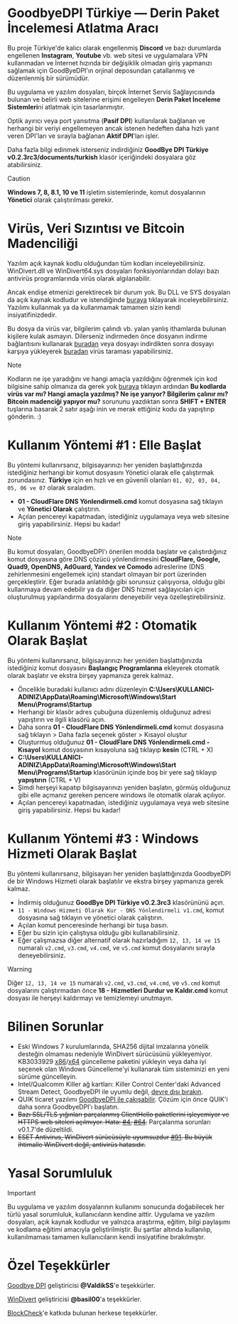 GoodbyeDPI Türkiye — Derin Paket İncelemesi Atlatma Aracı
=========================
Bu proje Türkiye'de kalıcı olarak engellenmiş **Discord** ve bazı durumlarda engellenen **Instagram**, **Youtube** vb. web sitesi ve uygulamalara VPN kullanmadan ve İnternet hızında bir değişiklik olmadan giriş yapmanızı sağlamak için GoodByeDPI'ın orjinal deposundan çatallanmış ve düzenlenmiş bir sürümüdür.

Bu uygulama ve yazılım dosyaları, birçok İnternet Servis Sağlayıcısında bulunan ve belirli web sitelerine erişimi engelleyen **Derin Paket İnceleme Sistemleri**ni atlatmak için tasarlanmıştır.

Optik ayırıcı veya port yansıtma (**Pasif DPI**) kullanılarak bağlanan ve herhangi bir veriyi engellemeyen ancak istenen hedeften daha hızlı yanıt veren DPI'ları ve sırayla bağlanan **Aktif DPI**'ları işler.

Daha fazla bilgi edinmek isterseniz indirdiğiniz **GoodBye DPI Türkiye v0.2.3rc3/documents/turkish** klasör içeriğindeki dosyalara göz atabilirsiniz.

> [!CAUTION]
> **Windows 7, 8, 8.1, 10 ve 11** işletim sistemlerinde, komut dosyalarının **Yönetici** olarak çalıştırılması gerekir.

Virüs, Veri Sızıntısı ve Bitcoin Madenciliği
=========================
Yazılım açık kaynak kodlu olduğundan tüm kodları inceleyebilirsiniz. WinDivert.dll ve WinDivert64.sys dosyaları fonksiyonlarından dolayı bazı antivirüs programlarında virüs olarak algılanabilir.

Ancak endişe etmenizi gerektirecek bir durum yok. Bu DLL ve SYS dosyaları da açık kaynak kodludur ve istendiğinde [buraya](https://github.com/basil00/WinDivert) tıklayarak inceleyebilirsiniz. Yazılımı kullanmak ya da kullanmamak tamamen sizin kendi insiyatifinizdedir.

Bu dosya da virüs var, bilgilerim çalındı vb. yalan yanlış ithamlarda bulunan kişilere kulak asmayın. Dilerseniz indirmeden önce dosyanın indirme bağlantısını kullanarak [buradan](https://www.virustotal.com/gui/home/upload) veya dosyayı indirdikten sonra dosyayı karşıya yükleyerek [buradan](https://www.virustotal.com/gui/home/url) virüs taraması yapabilirsiniz.

> [!NOTE]
> Kodların ne işe yaradığını ve hangi amaçla yazıldığını öğrenmek için kod bilgisine sahip olmanıza da gerek yok [buraya](https://chatgpt.com/) tıklayın ardından **Bu kodlarda virüs var mı? Hangi amaçla yazılmış? Ne işe yarıyor? Bilgilerim çalınır mı? Bitcoin madenciği yapıyor mu?** sorununu yazdıktan sonra **SHIFT + ENTER** tuşlarına basarak 2 satır aşağı inin ve merak ettiğiniz kodu da yapıştırıp gönderin. :)

Kullanım Yöntemi #1 : Elle Başlat
=========================

Bu yöntemi kullanırsanız, bilgisayarınızı her yeniden başlattığınızda istediğiniz herhangi bir komut dosyasını Yönetici olarak elle çalıştırmak zorundasınız. **Türkiye** için en hızlı ve en güvenili olanları `01, 02, 03, 04, 05, 06 ve 07` olarak sıraladım.

* **01 - CloudFlare DNS Yönlendirmeli.cmd** komut dosyasına sağ tıklayın ve **Yönetici Olarak** çalıştırın.
* Açılan pencereyi kapatmadan, istediğiniz uygulamaya veya web sitesine giriş yapabilirsiniz. Hepsi bu kadar!

> [!NOTE]
Bu komut dosyaları, GoodbyeDPI'ı önerilen modda başlatır ve çalıştırdığınız komut dosyasına göre DNS çözücü yönlendirmesini **CloudFlare, Google, Quad9, OpenDNS, AdGuard, Yandex ve Comodo** adreslerine (DNS zehirlenmesini engellemek için) standart olmayan bir port üzerinden gerçekleştirir. Eğer burada anlatıldığı gibi sorunsuz çalışıyorsa, olduğu gibi kullanmaya devam edebilir ya da diğer DNS hizmet sağlayıcıları için oluşturulmuş yapılandırma dosyalarını deneyebilir veya özelleştirebilirsiniz.

Kullanım Yöntemi #2 : Otomatik Olarak Başlat
=========================
Bu yöntemi kullanırsanız, bilgisayarınızı her yeniden başlattığınızda istediğiniz komut dosyasını **Başlangıç Programlarına** ekleyerek otomatik olarak başlatır ve ekstra birşey yapmanıza gerek kalmaz.

* Öncelikle buradaki kullanıcı adını düzenleyin **C:\Users\KULLANICI-ADINIZ\AppData\Roaming\Microsoft\Windows\Start Menu\Programs\Startup**
* Herhangi bir klasör adres çubuğuna düzenlemiş olduğunuz adresi yapıştırın ve ilgili klasörü açın.
* Daha sonra **01 - CloudFlare DNS Yönlendirmeli.cmd** komut dosyasına sağ tıklayın > Daha fazla seçenek göster > Kısayol oluştur
* Oluşturmuş olduğunuz **01 - CloudFlare DNS Yönlendirmeli.cmd - Kısayol** komut dosyasının kısayoluna sağ tıklayıp **kesin** (CTRL + X)
* **C:\Users\KULLANICI-ADINIZ\AppData\Roaming\Microsoft\Windows\Start Menu\Programs\Startup** klasörünün içinde boş bir yere sağ tıklayıp **yapıştırın** (CTRL + V)
* Şimdi herşeyi kapatıp bilgisayarınızı yeniden başlatın, görmüş olduğunuz gibi elle açmanız gereken pencere windows ile otomatik olarak açılıyor.
* Açılan pencereyi kapatmadan, istediğiniz uygulamaya veya web sitesine giriş yapabilirsiniz. Hepsi bu kadar!

Kullanım Yöntemi #3 : Windows Hizmeti Olarak Başlat
=========================
Bu yöntemi kullanırsanız, bilgisayarı her yeniden başlattığınızda GoodbyeDPI de bir Windows Hizmeti olarak başlatılır ve ekstra birşey yapmanıza gerek kalmaz.

- İndirmiş olduğunuz **GoodBye DPI Türkiye v0.2.3rc3** klasörününü açın.
- `11 - Windows Hizmeti Olarak Kur - DNS Yönlendirmeli v1.cmd`, komut dosyasına sağ tıklayın ve yönetici olarak çalıştırın.
- Açılan komut penceresinde herhangi bir tuşa basın.
- Eğer bu sizin için çalıştıysa olduğu gibi kullanabilirsiniz.
- Eğer çalışmazsa diğer alternatif olarak hazırladığım `12, 13, 14 ve 15` numaralı `v2.cmd`, `v3.cmd`, `v4.cmd`, ve `v5.cmd` komut dosyalarını sırayla deneyebilirsiniz.

> [!WARNING]
> Diğer `12, 13, 14 ve 15` numaralı `v2.cmd`, `v3.cmd`, `v4.cmd`, ve `v5.cmd` komut dosyalarını çalıştırmadan önce **18 - Hizmetleri Durdur ve Kaldır.cmd** komut dosyası ile herşeyi kaldırmayı ve temizlemeyi unutmayın.

Bilinen Sorunlar
=========================
* Eski Windows 7 kurulumlarında, SHA256 dijital imzalarına yönelik desteğin olmaması nedeniyle WinDivert sürücüsünü yükleyemiyor. KB3033929 [x86](https://www.microsoft.com/en-us/download/details.aspx?id=46078)/[x64](https://www.microsoft.com/en-us/download/details.aspx?id=46148) güncelleme paketini yükleyin veya daha iyi seçenek olan Windows Güncelleme'yi kullanarak tüm sisteminizi en yeni sürüme güncelleyin.
* Intel/Qualcomm Killer ağ kartları: Killer Control Center'daki Advanced Stream Detect, GoodbyeDPI ile uyumlu değil, [devre dışı bırakın](https://github.com/ValdikSS/GoodbyeDPI/issues/541#issuecomment-2296038239).
* QUIK ticaret yazılımı [GoodbyeDPI ile çakışabilir](https://github.com/ValdikSS/GoodbyeDPI/issues/677#issuecomment-2390595606). Çözüm için önce QUIK'i daha sonra GoodbyeDPI'ı başlatın.
* ~~Bazı SSL/TLS yığınları parçalanmış ClientHello paketlerini işleyemiyor ve HTTPS web siteleri açılmıyor. Hata: [#4](https://github.com/ValdikSS/GoodbyeDPI/issues/4), [#64](https://github.com/ValdikSS/GoodbyeDPI/issues/64).~~ Parçalanma sorunları v0.1.7'de düzeltildi.
* ~~ESET Antivirus, WinDivert sürücüsüyle uyumsuzdur [#91](https://github.com/ValdikSS/GoodbyeDPI/issues/91). Bu büyük ihtimalle WinDivert değil, antivirüs hatasıdır.~~

Yasal Sorumluluk
=========================
> [!IMPORTANT]
Bu uygulama ve yazılım dosyalarının kullanımı sonucunda doğabilecek her türlü yasal sorumluluk, kullanıcıların kendine aittir. Uygulama ve yazılım dosyaları, açık kaynak kodludur ve yalnızca araştırma, eğitim, bilgi paylaşımı ve kodlama eğitimi amacıyla geliştirilmiştir. Bu şartlar altında kullanılıp, kullanılmaması tamamen kullanıcıların kendi insiyatifine bırakılmıştır. 

Özel Teşekkürler
=========================
[Goodbye DPI](https://github.com/ValdikSS/GoodbyeDPI) geliştiricisi **@ValdikSS**'e teşekkürler.

[WinDivert](https://github.com/basil00/WinDivert) geliştiricisi **@basil00**'a teşekkürler.

[BlockCheck](https://github.com/ValdikSS/blockcheck)'e katkıda bulunan herkese teşekkürler.
